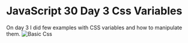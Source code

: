 # JavaScript 30 Day 3 Css Variables

On day 3 I did few examples with CSS variables and how to manipulate them.
![Basic Css](https://i.ibb.co/z8Pngmv/3.gif)